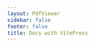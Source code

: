```yaml
---
layout: PdfViewer
sidebar: false
footer: false
title: Docs with VitePress
---
```


<!-- <script setup>
import { useData } from 'vitepress'
import { useSidebar } from 'vitepress/theme'

const { page,theme, lang } = useData()
const {sidebar} = useSidebar()
</script> -->

<!-- <pre>{{ theme }}</pre> -->
<!-- <pre>{{ sidebar }}</pre> -->

<pdf-viewer></pdf-viewer>
